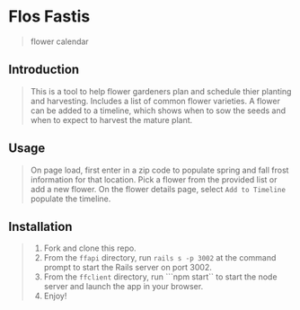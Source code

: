 # Flos Fastis
> flower calendar

## Introduction

> This is a tool to help flower gardeners plan and schedule thier planting and harvesting. Includes a list of common flower varieties. A flower can be added to a timeline, which shows when to sow the seeds and when to expect to harvest the mature plant.

## Usage

> On page load, first enter in a zip code to populate spring and fall frost information for that location. Pick a flower from the provided list or add a new flower. On the flower details page, select ```Add to Timeline``` populate the timeline.

## Installation

> 1. Fork and clone this repo.
> 2. From the ```ffapi``` directory, run ```rails s -p 3002``` at the command prompt to start the Rails server on port 3002.
> 3. From the ```ffclient``` directory, run ```npm start`` to start the node server and launch the app in your browser.
> 4. Enjoy!